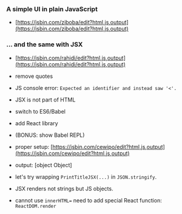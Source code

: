 ### A simple UI in plain JavaScript
+ [https://jsbin.com/ziboba/edit?html,js,output](https://jsbin.com/ziboba/edit?html,js,output)

### ... and the same with JSX
+ [https://jsbin.com/rahidi/edit?html,js,output](https://jsbin.com/rahidi/edit?html,js,output)
+ remove quotes
+ JS console error: `Expected an identifier and instead saw '<'.`
+ JSX is not part of HTML

+ switch to ES6/Babel
+ add React library
+ (BONUS: show Babel REPL)

+ proper setup: [https://jsbin.com/cewipo/edit?html,js,output](https://jsbin.com/cewipo/edit?html,js,output)

+ output: [object Object]
+ let's try wrapping `PrintTitleJSX(...)` in `JSON.stringify`.
+ JSX renders not strings but JS objects.

+ cannot use `innerHTML=` need to add special React function: `ReactDOM.render`



